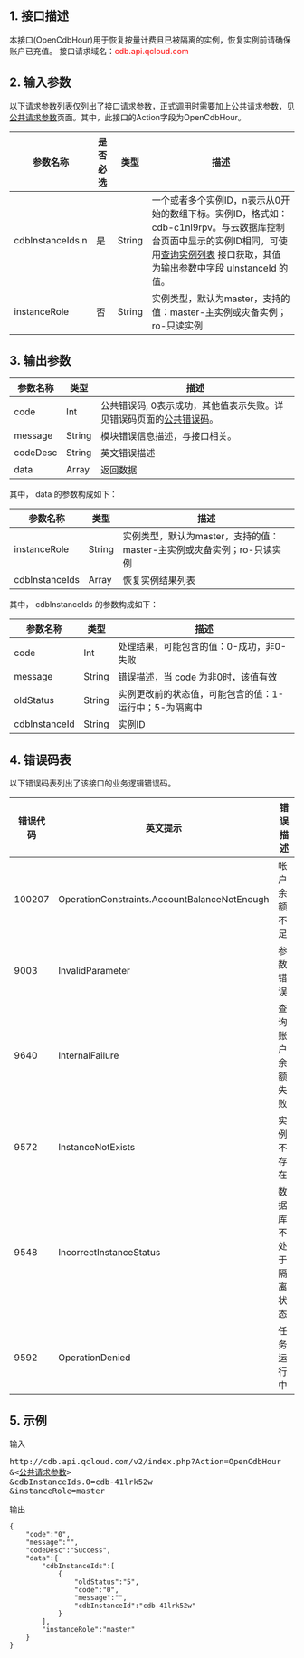 ## 1. 接口描述
本接口(OpenCdbHour)用于恢复按量计费且已被隔离的实例，恢复实例前请确保账户已充值。
接口请求域名：<font style='color:red'>cdb.api.qcloud.com </font>


## 2. 输入参数
以下请求参数列表仅列出了接口请求参数，正式调用时需要加上公共请求参数，见<a href='/document/product/236/6921' title='公共请求参数'>公共请求参数</a>页面。其中，此接口的Action字段为OpenCdbHour。

| 参数名称 | 是否必选  | 类型 | 描述 |
|---------|---------|---------|---------|
| cdbInstanceIds.n | 是 | String | 一个或者多个实例ID，n表示从0开始的数组下标。实例ID，格式如：cdb-c1nl9rpv。与云数据库控制台页面中显示的实例ID相同，可使用[查询实例列表](/doc/api/253/1266) 接口获取，其值为输出参数中字段 uInstanceId 的值。 |
| instanceRole | 否 | String | 实例类型，默认为master，支持的值：master-主实例或灾备实例；ro-只读实例 |


## 3. 输出参数
| 参数名称 | 类型 | 描述 |
|---------|---------|---------|
| code | Int | 公共错误码, 0表示成功，其他值表示失败。详见错误码页面的<a href='/doc/api/372/%E9%94%99%E8%AF%AF%E7%A0%81#1.E3.80.81.E5.85.AC.E5.85.B1.E9.94.99.E8.AF.AF.E7.A0.81' title='公共错误码'>公共错误码</a>。|
| message | String | 模块错误信息描述，与接口相关。|
| codeDesc | String | 英文错误描述 |
| data | Array | 返回数据 |

其中， data 的参数构成如下：

| 参数名称 | 类型 | 描述 |
|---------|---------|---------|
| instanceRole | String | 实例类型，默认为master，支持的值：master-主实例或灾备实例；ro-只读实例 |
| cdbInstanceIds | Array | 恢复实例结果列表 |
其中， cdbInstanceIds 的参数构成如下：

| 参数名称 | 类型 | 描述 |
|---------|---------|---------|
| code | Int | 处理结果，可能包含的值：0-成功，非0-失败 |
| message | String | 错误描述，当 code 为非0时，该值有效 |
| oldStatus | String | 实例更改前的状态值，可能包含的值：1-运行中；5-为隔离中 |
| cdbInstanceId | String | 实例ID |


## 4. 错误码表
以下错误码表列出了该接口的业务逻辑错误码。

| 错误代码 | 英文提示 | 错误描述 |
|---------|---------|---------|
| 100207 | OperationConstraints.AccountBalanceNotEnough | 帐户余额不足 |
| 9003 | InvalidParameter | 参数错误 |
| 9640 | InternalFailure | 查询账户余额失败 |
| 9572 | InstanceNotExists | 实例不存在 |
| 9548 | IncorrectInstanceStatus | 数据库不处于隔离状态 |
| 9592 | OperationDenied | 任务运行中 |


## 5. 示例
输入
<pre>
http://cdb.api.qcloud.com/v2/index.php?Action=OpenCdbHour
&<<a href="/document/product/236/6921">公共请求参数</a>>
&cdbInstanceIds.0=cdb-41lrk52w
&instanceRole=master
</pre>

输出
```
{
    "code":"0",
    "message":"",
    "codeDesc":"Success",
    "data":{
        "cdbInstanceIds":[
            {
                "oldStatus":"5",
                "code":"0",
                "message":"",
                "cdbInstanceId":"cdb-41lrk52w"
            }
        ],
        "instanceRole":"master"
    }
}
```

